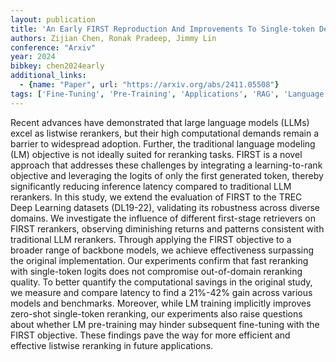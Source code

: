 ```yaml
---
layout: publication
title: 'An Early FIRST Reproduction And Improvements To Single-token Decoding For Fast Listwise Reranking'
authors: Zijian Chen, Ronak Pradeep, Jimmy Lin
conference: "Arxiv"
year: 2024
bibkey: chen2024early
additional_links:
  - {name: "Paper", url: "https://arxiv.org/abs/2411.05508"}
tags: ['Fine-Tuning', 'Pre-Training', 'Applications', 'RAG', 'Language Modeling', 'Reinforcement Learning', 'Security', 'Training Techniques', 'Pretraining Methods']
---
```

Recent advances have demonstrated that large language models (LLMs) excel as
listwise rerankers, but their high computational demands remain a barrier to
widespread adoption. Further, the traditional language modeling (LM) objective
is not ideally suited for reranking tasks. FIRST is a novel approach that
addresses these challenges by integrating a learning-to-rank objective and
leveraging the logits of only the first generated token, thereby significantly
reducing inference latency compared to traditional LLM rerankers. In this
study, we extend the evaluation of FIRST to the TREC Deep Learning datasets
(DL19-22), validating its robustness across diverse domains. We investigate the
influence of different first-stage retrievers on FIRST rerankers, observing
diminishing returns and patterns consistent with traditional LLM rerankers.
Through applying the FIRST objective to a broader range of backbone models, we
achieve effectiveness surpassing the original implementation. Our experiments
confirm that fast reranking with single-token logits does not compromise
out-of-domain reranking quality. To better quantify the computational savings
in the original study, we measure and compare latency to find a 21%-42% gain
across various models and benchmarks. Moreover, while LM training implicitly
improves zero-shot single-token reranking, our experiments also raise questions
about whether LM pre-training may hinder subsequent fine-tuning with the FIRST
objective. These findings pave the way for more efficient and effective
listwise reranking in future applications.
